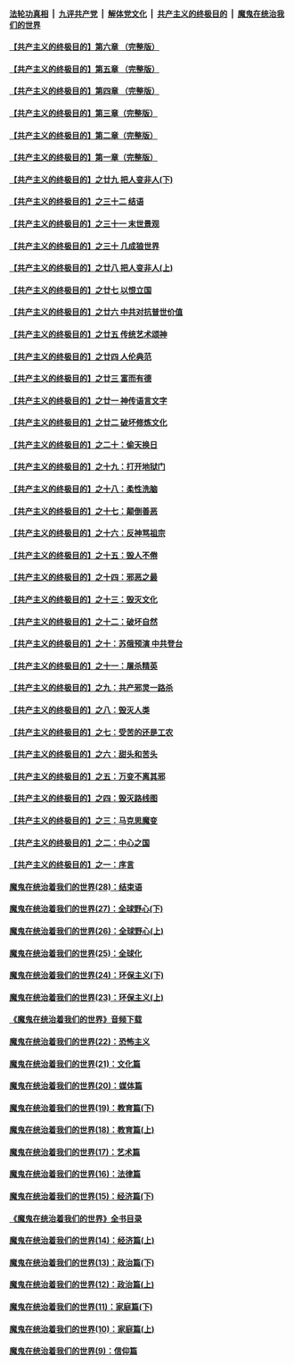 ####  [法轮功真相](../../../../basic/blob/master/README.md?t=11050813) &nbsp;|&nbsp; [九评共产党](../../../../9ping.md/blob/master/README.md?t=11050813) &nbsp;|&nbsp; [解体党文化](../../../../jtdwh.md/blob/master/README.md?t=11050813)  &nbsp;|&nbsp; [共产主义的终极目的](../../../../gczydzjmd.md/blob/master/README.md?t=11050813) &nbsp;|&nbsp; [魔鬼在统治我们的世界](../../../../mgztzwmdsj.md/blob/master/README.md?t=11050813) 

#### [【共产主义的终极目的】第六章 （完整版）](../pages/nsc422/n11428913.md?t=11050813) 

#### [【共产主义的终极目的】第五章 （完整版）](../pages/nsc422/n11428912.md?t=11050813) 

#### [【共产主义的终极目的】第四章 （完整版）](../pages/nsc422/n11428907.md?t=11050813) 

#### [【共产主义的终极目的】第三章（完整版）](../pages/nsc422/n11428848.md?t=11050813) 

#### [【共产主义的终极目的】第二章（完整版）](../pages/nsc422/n11428831.md?t=11050813) 

#### [【共产主义的终极目的】第一章（完整版）](../pages/nsc422/n11417651.md?t=11050813) 

#### [【共产主义的终极目的】之廿九 把人变非人(下)](../pages/nsc422/n11344140.md?t=11050813) 

#### [【共产主义的终极目的】之三十二 结语](../pages/nsc422/n11360535.md?t=11050813) 

#### [【共产主义的终极目的】之三十一 末世景观](../pages/nsc422/n11351129.md?t=11050813) 

#### [【共产主义的终极目的】之三十 几成狼世界](../pages/nsc422/n11348280.md?t=11050813) 

#### [【共产主义的终极目的】之廿八 把人变非人(上)](../pages/nsc422/n11340492.md?t=11050813) 

#### [【共产主义的终极目的】之廿七 以恨立国](../pages/nsc422/n11336944.md?t=11050813) 

#### [【共产主义的终极目的】之廿六 中共对抗普世价值](../pages/nsc422/n11324785.md?t=11050813) 

#### [【共产主义的终极目的】之廿五 传统艺术颂神](../pages/nsc422/n11296396.md?t=11050813) 

#### [【共产主义的终极目的】之廿四 人伦典范](../pages/nsc422/n11296397.md?t=11050813) 

#### [【共产主义的终极目的】之廿三 富而有德](../pages/nsc422/n11283598.md?t=11050813) 

#### [【共产主义的终极目的】之廿一 神传语言文字](../pages/nsc422/n11263265.md?t=11050813) 

#### [【共产主义的终极目的】之廿二 破坏修炼文化](../pages/nsc422/n11245728.md?t=11050813) 

#### [【共产主义的终极目的】之二十：偷天换日](../pages/nsc422/n11238846.md?t=11050813) 

#### [【共产主义的终极目的】之十九：打开地狱门](../pages/nsc422/n11206376.md?t=11050813) 

#### [【共产主义的终极目的】之十八：柔性洗脑](../pages/nsc422/n11199994.md?t=11050813) 

#### [【共产主义的终极目的】之十七：颠倒善恶](../pages/nsc422/n11179782.md?t=11050813) 

#### [【共产主义的终极目的】之十六：反神骂祖宗](../pages/nsc422/n11166798.md?t=11050813) 

#### [【共产主义的终极目的】之十五：毁人不倦](../pages/nsc422/n11166792.md?t=11050813) 

#### [【共产主义的终极目的】之十四：邪恶之最](../pages/nsc422/n11150249.md?t=11050813) 

#### [【共产主义的终极目的】之十三：毁灭文化](../pages/nsc422/n11135227.md?t=11050813) 

#### [【共产主义的终极目的】之十二：破坏自然](../pages/nsc422/n11135214.md?t=11050813) 

#### [【共产主义的终极目的】之十：苏俄预演 中共登台](../pages/nsc422/n11118424.md?t=11050813) 

#### [【共产主义的终极目的】之十一：屠杀精英](../pages/nsc422/n11118442.md?t=11050813) 

#### [【共产主义的终极目的】之九：共产邪灵一路杀](../pages/nsc422/n11114139.md?t=11050813) 

#### [【共产主义的终极目的】之八：毁灭人类](../pages/nsc422/n11108503.md?t=11050813) 

#### [【共产主义的终极目的】之七：受苦的还是工农](../pages/nsc422/n11101809.md?t=11050813) 

#### [【共产主义的终极目的】之六：甜头和苦头](../pages/nsc422/n11096971.md?t=11050813) 

#### [【共产主义的终极目的】之五：万变不离其邪](../pages/nsc422/n11091285.md?t=11050813) 

#### [【共产主义的终极目的】之四：毁灭路线图](../pages/nsc422/n11086284.md?t=11050813) 

#### [【共产主义的终极目的】之三：马克思魔变](../pages/nsc422/n11061941.md?t=11050813) 

#### [【共产主义的终极目的】之二：中心之国](../pages/nsc422/n11047728.md?t=11050813) 

#### [【共产主义的终极目的】之一：序言](../pages/nsc422/n11086077.md?t=11050813) 

#### [魔鬼在统治着我们的世界(28)：结束语](../pages/nsc422/n10936246.md?t=11050813) 

#### [魔鬼在统治着我们的世界(27)：全球野心(下)](../pages/nsc422/n10928319.md?t=11050813) 

#### [魔鬼在统治着我们的世界(26)：全球野心(上)](../pages/nsc422/n10900318.md?t=11050813) 

#### [魔鬼在统治着我们的世界(25)：全球化](../pages/nsc422/n10788205.md?t=11050813) 

#### [魔鬼在统治着我们的世界(24)：环保主义(下)](../pages/nsc422/n10695307.md?t=11050813) 

#### [魔鬼在统治着我们的世界(23)：环保主义(上)](../pages/nsc422/n10688613.md?t=11050813) 

#### [《魔鬼在统治着我们的世界》音频下载](../pages/nsc422/n10635553.md?t=11050813) 

#### [魔鬼在统治着我们的世界(22)：恐怖主义](../pages/nsc422/n10614727.md?t=11050813) 

#### [魔鬼在统治着我们的世界(21)：文化篇](../pages/nsc422/n10597706.md?t=11050813) 

#### [魔鬼在统治着我们的世界(20)：媒体篇](../pages/nsc422/n10586579.md?t=11050813) 

#### [魔鬼在统治着我们的世界(19)：教育篇(下)](../pages/nsc422/n10564808.md?t=11050813) 

#### [魔鬼在统治着我们的世界(18)：教育篇(上)](../pages/nsc422/n10526970.md?t=11050813) 

#### [魔鬼在统治着我们的世界(17)：艺术篇](../pages/nsc422/n10499093.md?t=11050813) 

#### [魔鬼在统治着我们的世界(16)：法律篇](../pages/nsc422/n10485969.md?t=11050813) 

#### [魔鬼在统治着我们的世界(15)：经济篇(下)](../pages/nsc422/n10469975.md?t=11050813) 

#### [《魔鬼在统治着我们的世界》全书目录](../pages/nsc422/n10464261.md?t=11050813) 

#### [魔鬼在统治着我们的世界(14)：经济篇(上)](../pages/nsc422/n10457370.md?t=11050813) 

#### [魔鬼在统治着我们的世界(13)：政治篇(下)](../pages/nsc422/n10448270.md?t=11050813) 

#### [魔鬼在统治着我们的世界(12)：政治篇(上)](../pages/nsc422/n10444576.md?t=11050813) 

#### [魔鬼在统治着我们的世界(11)：家庭篇(下)](../pages/nsc422/n10440961.md?t=11050813) 

#### [魔鬼在统治着我们的世界(10)：家庭篇(上)](../pages/nsc422/n10435448.md?t=11050813) 

#### [魔鬼在统治着我们的世界(9)：信仰篇](../pages/nsc422/n10432159.md?t=11050813) 

